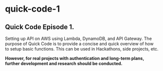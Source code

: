 # quick-code-1
## Quick Code Episode 1. 

Setting up API on AWS using Lambda, DynamoDB, and API Gateway. The purpose of Quick Code is to provide a concise and quick overview of how to setup basic functions. This can be used in Hackathons, side projects, etc. 

**However, for real projects with authentication and long-term plans, further development and research should be conducted.**
